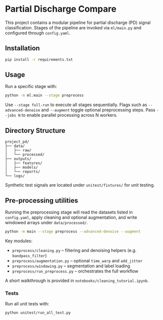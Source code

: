 # Partial Discharge Compare

This project contains a modular pipeline for partial discharge (PD) signal classification.
Stages of the pipeline are invoked via `ml/main.py` and configured through `config.yaml`.

## Installation

```bash
pip install -r requirements.txt
```

## Usage

Run a specific stage with:

```bash
python -m ml.main --stage preprocess
```

Use `--stage full-run` to execute all stages sequentially. Flags such as
`--advanced-denoise` and `--augment` toggle optional preprocessing steps.
Pass `--jobs N` to enable parallel processing across N workers.

## Directory Structure

```
project_pd/
├── data/
│   ├── raw/
│   └── processed/
├── outputs/
│   ├── features/
│   ├── models/
│   └── reports/
└── logs/
```

Synthetic test signals are located under `unitest/fixtures/` for unit testing.

## Pre-processing utilities

Running the preprocessing stage will read the datasets listed in
`config.yaml`, apply cleaning and optional augmentation, and write
windowed arrays under `data/processed/`.

```bash
python -m main --stage preprocess --advanced-denoise --augment
```

Key modules:

- `preprocess/cleaning.py` – filtering and denoising helpers (e.g. `bandpass_filter`)
- `preprocess/augmentation.py` – optional `time_warp` and `add_jitter`
- `preprocess/windowing.py` – segmentation and label loading
- `preprocess/run_preprocess.py` – orchestrates the full workflow

A short walkthrough is provided in `notebooks/cleaning_tutorial.ipynb`.

### Tests

Run all unit tests with:

```bash
python unitest/run_all_test.py
```

